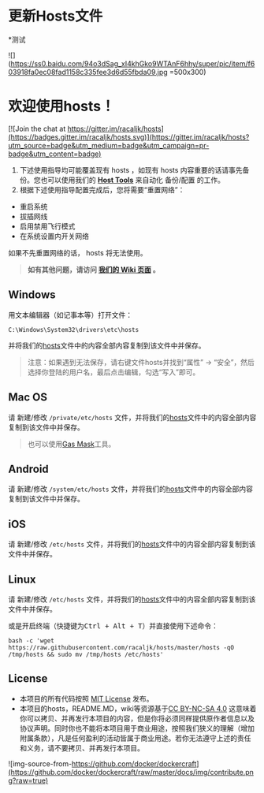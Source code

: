 # 更新Hosts文件

*测试

![](https://ss0.baidu.com/94o3dSag_xI4khGko9WTAnF6hhy/super/pic/item/f603918fa0ec08fad1158c335fee3d6d55fbda09.jpg  =500x300)

# 欢迎使用hosts！

[![Join the chat at https://gitter.im/racaljk/hosts](https://badges.gitter.im/racaljk/hosts.svg)](https://gitter.im/racaljk/hosts?utm_source=badge&utm_medium=badge&utm_campaign=pr-badge&utm_content=badge)


1. 下述使用指导均可能覆盖现有 hosts ，如现有 hosts 内容重要的话请事先备份。您也可以使用我们的 [**Host Tools**](https://github.com/racaljk/hosts/tree/master/hosts_tools) 来自动化 备份/配置 的工作。
2. 根据下述使用指导配置完成后，您将需要“重置网络”：

- 重启系统
- 拔插网线
- 启用禁用飞行模式
- 在系统设置内开关网络

如果不先重置网络的话， hosts 将无法使用。

> **如有其他问题，请访问 [我们的 Wiki 页面](https://github.com/racaljk/hosts/wiki) 。**


## Windows
用文本编辑器（如记事本等）打开文件：

    C:\Windows\System32\drivers\etc\hosts
    
并将我们的[hosts](https://raw.githubusercontent.com/racaljk/hosts/master/hosts)文件中的内容全部内容复制到该文件中并保存。

> 注意：如果遇到无法保存，请右键文件hosts并找到“属性” -> “安全”，然后选择你登陆的用户名，最后点击编辑，勾选“写入”即可。

## Mac OS
请 新建/修改 `/private/etc/hosts` 文件，并将我们的[hosts](https://raw.githubusercontent.com/racaljk/hosts/master/hosts)文件中的内容全部内容复制到该文件中并保存。


> 也可以使用[Gas Mask](http://www.macupdate.com/app/mac/29949/gas-mask/)工具。


## Android
请 新建/修改 `/system/etc/hosts` 文件，并将我们的[hosts](https://raw.githubusercontent.com/racaljk/hosts/master/hosts)文件中的内容全部内容复制到该文件中并保存。


## iOS
请 新建/修改 `/etc/hosts` 文件，并将我们的[hosts](https://raw.githubusercontent.com/racaljk/hosts/master/hosts)文件中的内容全部内容复制到该文件中并保存。


## Linux
请 新建/修改 `/etc/hosts` 文件，并将我们的[hosts](https://raw.githubusercontent.com/racaljk/hosts/master/hosts)文件中的内容全部内容复制到该文件中并保存。

或是开启终端（快捷键为<kbd>Ctrl + Alt + T</kbd>）并直接使用下述命令：

    bash -c 'wget https://raw.githubusercontent.com/racaljk/hosts/master/hosts -qO /tmp/hosts && sudo mv /tmp/hosts /etc/hosts'
    

## License
* 本项目的所有代码按照 [MIT License](https://github.com/racaljk/hosts/blob/master/LICENSE) 发布。
* 本项目的hosts，README.MD，wiki等资源基于[CC BY-NC-SA 4.0](https://creativecommons.org/licenses/by-nc-sa/4.0/)
这意味着你可以拷贝、并再发行本项目的内容，但是你将必须同样提供原作者信息以及协议声明。同时你也不能将本项目用于商业用途，按照我们狭义的理解（增加附属条款），凡是任何盈利的活动皆属于商业用途。若你无法遵守上述的责任和义务，请不要拷贝、并再发行本项目。

![img-source-from-https://github.com/docker/dockercraft](https://github.com/docker/dockercraft/raw/master/docs/img/contribute.png?raw=true)
